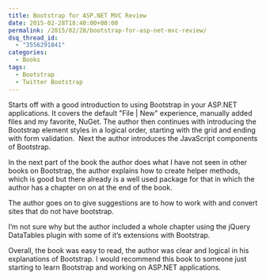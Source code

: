 ```yaml
---
title: Bootstrap for ASP.NET MVC Review
date: 2015-02-28T18:40:00+00:00
permalink: /2015/02/28/bootstrap-for-asp-net-mvc-review/
dsq_thread_id:
  - "3556291841"
categories:
  - Books
tags:
  - Bootstrap
  - Twitter Bootstrap
---
```

Starts off with a good introduction to using Bootstrap in your ASP.NET applications. It covers the default "File \| New" experience, manually added files and my favorite, NuGet. The author then continues with introducing the Bootstrap element styles in a logical order, starting with the grid and ending with form validation.  Next the author introduces the JavaScript components of Bootstrap.

In the next part of the book the author does what I have not seen in other books on Bootstrap, the author explains how to create helper methods, which is good but there already is a well used package for that in which the author has a chapter on on at the end of the book.

The author goes on to give suggestions are to how to work with and convert sites that do not have bootstrap.

I’m not sure why but the author included a whole chapter using the jQuery DataTables plugin with some of it’s extensions with Bootstrap.

Overall, the book was easy to read, the author was clear and logical in his explanations of Bootstrap. I would recommend this book to someone just starting to learn Bootstrap and working on ASP.NET applications.